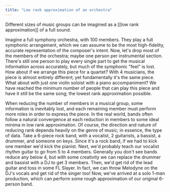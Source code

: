 ```yaml
---
title: "Low rank approximation of an orchestra"
---
```


Different sizes of music groups can be imagined as a [[low rank approximation]] of a full sound.

Imagine a full symphony orchestra, with 100 members. They play a full symphonic arrangement, which we can assume to be the most high-fidelity, accurate representation of the composer's intent. Now, let's drop most of the members of the orchestra; maybe one person per instrumental section. There's still one person to play every single part to get the musical information across accurately, but much of the symphonic "feel" is lost. How about if we arrange this piece for a quartet? With 4 musicians, the piece is almost entirely different; yet fundamentally it's the same piece. What about with just one violin soloist with a piano accompaniment? We have reached the minimum number of people that can play this piece and have it still be the same song; the lowest rank approximation possible.

When reducing the number of members in a musical group, some information is inevitably lost, and each remaining member must perform more roles in order to express the piece. In the real world, bands often follow a natural convergence at each reduction in members to some ideal minima in low rank approximation. Of course, the direction and nature of reducing rank depends heavily on the genre of music; in essence, the type of data. Take a 6-piece rock band, with a vocalist, 2 guitarists, a bassist, a drummer, and someone on keys. Since it's a rock band, if we had to kick one member we'd kick the pianist. Next, we'd probably teach our vocalist rhythm guitar to go from 5 to 4 members. Generally you don't see bands reduce any below 4, but with some creativity we can replace the drummer and bassist with a DJ to get 3 members. Then, we'd get rid of the lead guitar and toss in some FL Slayer. In fact, we can throw Melodyne on the DJ's vocals and get rid of the singer too! Now, we've arrived at a solo 1-man production, which can perform some rough approximation of our original 6-person band.